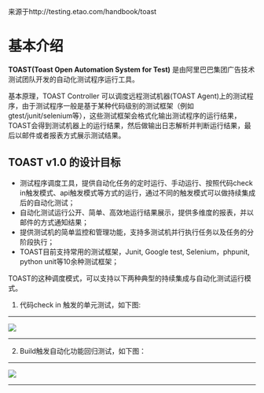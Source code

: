 来源于http://testing.etao.com/handbook/toast

# 基本介绍
**TOAST(Toast Open Automation System for Test)** 是由阿里巴巴集团广告技术测试团队开发的自动化测试程序运行工具。

基本原理，TOAST Controller 可以调度远程测试机器(TOAST Agent)上的测试程序，由于测试程序一般是基于某种代码级别的测试框架（例如gtest/junit/selenium等），这些测试框架会格式化输出测试程序的运行结果，TOAST会得到测试机器上的运行结果，然后做输出日志解析并判断运行结果，最后以邮件或者报表方式展示测试结果。

## TOAST v1.0 的设计目标

* 测试程序调度工具，提供自动化任务的定时运行、手动运行、按照代码check in触发模式、api触发模式等方式的运行，通过不同的触发模式可以做持续集成后的自动化测试；
* 自动化测试运行公开、简单、高效地运行结果展示，提供多维度的报表，并以邮件的方式通知结果；
* 提供测试机的简单监控和管理功能，支持多测试机并行执行任务以及任务的分阶段执行；
* TOAST目前支持常用的测试框架，Junit, Google test, Selenium，phpunit, python unit等10余种测试框架；

TOAST的这种调度模式，可以支持以下两种典型的持续集成与自动化测试运行模式。

1. 代码check in 触发的单元测试，如下图:

***

![](http://testing.etao.com/sites/default/files/check-in_0.png)


***

2. Build触发自动化功能回归测试，如下图：

***

![](http://testing.etao.com/sites/default/files/regression_0.png)


***

